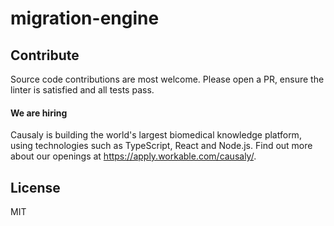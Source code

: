 # migration-engine

## Contribute

Source code contributions are most welcome. Please open a PR, ensure the linter is satisfied and all tests pass.

#### We are hiring

Causaly is building the world's largest biomedical knowledge platform, using technologies such as TypeScript, React and Node.js. Find out more about our openings at https://apply.workable.com/causaly/.

## License

MIT
